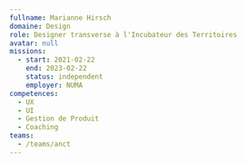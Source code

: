 ```yaml
---
fullname: Marianne Hirsch
domaine: Design
role: Designer transverse à l'Incubateur des Territoires
avatar: null
missions:
  - start: 2021-02-22
    end: 2023-02-22
    status: independent
    employer: NUMA
competences:
  - UX
  - UI
  - Gestion de Produit
  - Coaching
teams:
  - /teams/anct
---
```


